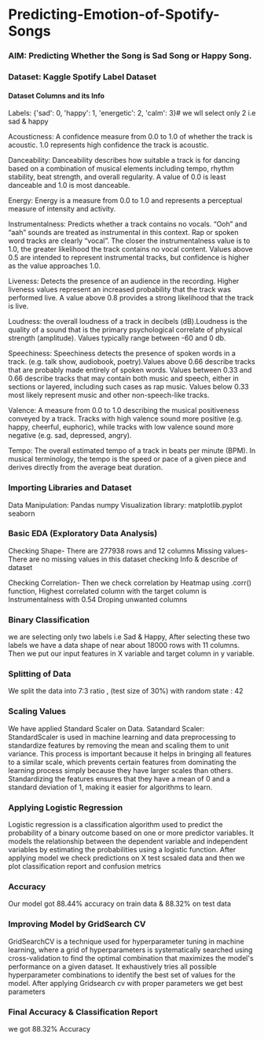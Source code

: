 # Predicting-Emotion-of-Spotify-Songs
### AIM: Predicting Whether the Song is Sad Song or Happy Song.

### Dataset: Kaggle Spotify Label Dataset

#### Dataset Columns and its Info

Labels: {'sad': 0, 'happy': 1, 'energetic': 2, 'calm': 3}# we wll select only 2 i.e sad & happy

Acousticness: A confidence measure from 0.0 to 1.0 of whether the track is acoustic. 1.0 represents high confidence the track is acoustic.

Danceability: Danceability describes how suitable a track is for dancing based on a combination of musical elements including tempo, rhythm stability, beat strength, and overall regularity. A value of 0.0 is least danceable and 1.0 is most danceable.

Energy: Energy is a measure from 0.0 to 1.0 and represents a perceptual measure of intensity and activity.

Instrumentalness: Predicts whether a track contains no vocals. “Ooh” and “aah” sounds are treated as instrumental in this context. Rap or spoken word tracks are clearly “vocal”. The closer the instrumentalness value is to 1.0, the greater likelihood the track contains no vocal content. Values above 0.5 are intended to represent instrumental tracks, but confidence is higher as the value approaches 1.0.

Liveness: Detects the presence of an audience in the recording. Higher liveness values represent an increased probability that the track was performed live. A value above 0.8 provides a strong likelihood that the track is live.

Loudness: the overall loudness of a track in decibels (dB).Loudness is the quality of a sound that is the primary psychological correlate of physical strength (amplitude). Values typically range between -60 and 0 db.

Speechiness: Speechiness detects the presence of spoken words in a track. (e.g. talk show, audiobook, poetry).Values above 0.66 describe tracks that are probably made entirely of spoken words. Values between 0.33 and 0.66 describe tracks that may contain both music and speech, either in sections or layered, including such cases as rap music. Values below 0.33 most likely represent music and other non-speech-like tracks.

Valence: A measure from 0.0 to 1.0 describing the musical positiveness conveyed by a track. Tracks with high valence sound more positive (e.g. happy, cheerful, euphoric), while tracks with low valence sound more negative (e.g. sad, depressed, angry).

Tempo: The overall estimated tempo of a track in beats per minute (BPM). In musical terminology, the tempo is the speed or pace of a given piece and derives directly from the average beat duration.


### Importing Libraries and Dataset
Data Manipulation:
Pandas
numpy 
Visualization library:
matplotlib.pyplot
seaborn

### Basic EDA (Exploratory Data Analysis)
Checking Shape- There are 277938 rows and 12 columns 
Missing values- There are no missing values in this dataset
checking Info & describe of dataset

Checking Correlation- Then we check correlation by Heatmap using .corr() function, Highest correlated column with the target column is Instrumentalness with 0.54
Droping unwanted columns

### Binary Classification 
we are selecting only two labels i.e Sad & Happy, After selecting these two labels we have a data shape of near about 18000 rows with 11 columns.
Then we put our input features in X variable and target column in y variable.

### Splitting of Data
We split the data into 7:3 ratio , (test size of 30%) with random state : 42

### Scaling Values
We have applied Standard Scaler on Data.
Satandard Scaler:
StandardScaler is used in machine learning and data preprocessing to standardize features by removing the mean and scaling them to unit variance. This process is important because it helps in bringing all features to a similar scale, which prevents certain features from dominating the learning process simply because they have larger scales than others.
Standardizing the features ensures that they have a mean of 0 and a standard deviation of 1, making it easier for algorithms to learn.

### Applying Logistic Regression

Logistic regression is a classification algorithm used to predict the probability of a binary outcome based on one or more predictor variables. It models the relationship between the dependent variable and independent variables by estimating the probabilities using a logistic function.
After applying model we check predictions on X test scsaled data and then we plot classification report and confusion metrics

### Accuracy
Our model got 88.44% accuracy on train data & 88.32% on test data 

### Improving Model by GridSearch CV

GridSearchCV is a technique used for hyperparameter tuning in machine learning, where a grid of hyperparameters is systematically searched using cross-validation to find the optimal combination that maximizes the model's performance on a given dataset. It exhaustively tries all possible hyperparameter combinations to identify the best set of values for the model.
After applying Gridsearch cv with proper parameters we get best parameters 

### Final Accuracy & Classification Report
we got 88.32% Accuracy














